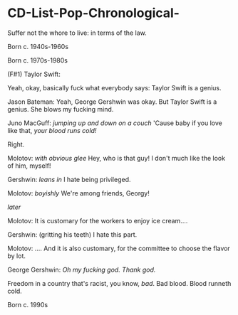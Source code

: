 # CD-List-Pop-Chronological-
Suffer not the whore to live: in terms of the law.

Born c. 1940s-1960s 

Born c. 1970s-1980s 

(F#1) Taylor Swift: 

Yeah, okay, basically fuck what everybody says: Taylor Swift is a genius. 

Jason Bateman: Yeah, George Gershwin was okay. But Taylor Swift is a genius. She blows my fucking mind. 

Juno MacGuff: *jumping up and down on a couch* 'Cause baby if you love like that, *your blood runs cold!*

Right. 

Molotov: *with obvious glee* Hey, who is that guy! I don't much like the look of him, myself! 

Gershwin: *leans in* I hate being privileged. 

Molotov: *boyishly* We're among friends, Georgy! 

*later* 

Molotov: It is customary for the workers to enjoy ice cream....

Gershwin: (gritting his teeth) I hate this part. 

Molotov: .... And it is also customary, for the committee to choose the flavor by lot. 

George Gershwin: *Oh my fucking god. Thank god.* 

Freedom in a country that's racist, you know, *bad*. Bad blood. Blood runneth cold. 

Born c. 1990s 
